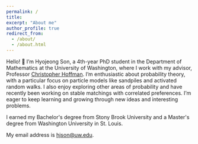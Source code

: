 ```yaml
---
permalink: /
title: 
excerpt: "About me"
author_profile: true
redirect_from: 
  - /about/
  - /about.html
---
```




Hello! 👋 I’m Hyojeong Son, a 4th-year PhD student in the Department of Mathematics at the University of Washington, where I work with my advisor, Professor [Christopher Hoffman](http://sites.math.washington.edu/~hoffman/). I’m enthusiastic about probability theory, with a particular focus on particle models like sandpiles and activated random walks. I also enjoy exploring other areas of probability and have recently been working on stable matchings with correlated preferences. I’m eager to keep learning and growing through new ideas and interesting problems.

I earned my Bachelor's degree from Stony Brook University and a Master's degree from Washington University in St. Louis. 

My email address is [hjson@uw.edu](mailto:hjson@uw.edu).
